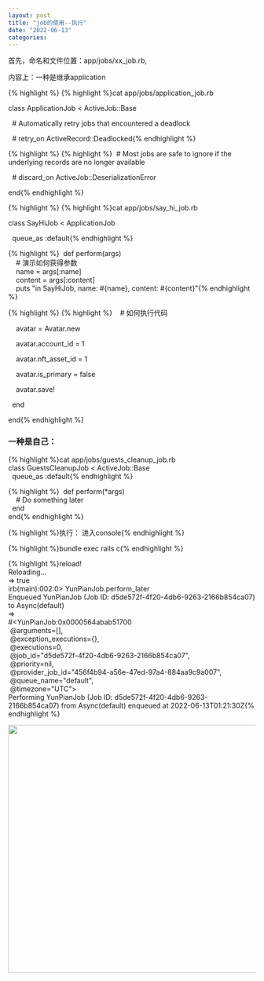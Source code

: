 ```yaml
---
layout: post
title: "job的使用--执行"
date: "2022-06-13"
categories: 
---
```

<p>首先，命名和文件位置：app/jobs/xx_job.rb,</p>

<p>内容上：一种是继承application</p>

{% highlight %}
{% highlight %}cat app/jobs/application_job.rb

class ApplicationJob &lt; ActiveJob::Base

&nbsp; # Automatically retry jobs that encountered a deadlock

&nbsp; # retry_on ActiveRecord::Deadlocked{% endhighlight %}

{% highlight %}
{% highlight %}&nbsp; # Most jobs are safe to ignore if the underlying records are no longer available

&nbsp; # discard_on ActiveJob::DeserializationError

end{% endhighlight %}

{% highlight %}
{% highlight %}cat app/jobs/say_hi_job.rb

class SayHiJob &lt; ApplicationJob

&nbsp; queue_as :default{% endhighlight %}

<p>{% highlight %}&nbsp; def perform(args)<br />
&nbsp;&nbsp;&nbsp; # 演示如何获得参数<br />
&nbsp;&nbsp;&nbsp; name = args[:name]<br />
&nbsp;&nbsp;&nbsp; content = args[:content]<br />
&nbsp;&nbsp;&nbsp; puts &quot;in SayHiJob, name: #{name}, content: #{content}&quot;{% endhighlight %}</p>

{% highlight %}
{% highlight %}&nbsp;&nbsp;&nbsp; # 如何执行代码

&nbsp;&nbsp;&nbsp; avatar = Avatar.new

&nbsp;&nbsp;&nbsp; avatar.account_id = 1

&nbsp;&nbsp;&nbsp; avatar.nft_asset_id = 1

&nbsp;&nbsp;&nbsp; avatar.is_primary = false

&nbsp;&nbsp;&nbsp; avatar.save!

&nbsp; end

end{% endhighlight %}

<h3>一种是自己：</h3>

{% highlight %}cat app/jobs/guests_cleanup_job.rb<br />
class GuestsCleanupJob &lt; ActiveJob::Base<br />
&nbsp; queue_as :default{% endhighlight %}

{% highlight %}&nbsp; def perform(*args)<br />
&nbsp;&nbsp;&nbsp; # Do something later<br />
&nbsp; end<br />
end{% endhighlight %}

{% highlight %}执行： 进入console{% endhighlight %}

{% highlight %}bundle exec rails c{% endhighlight %}

{% highlight %}reload!<br />
Reloading...<br />
=&gt; true<br />
irb(main):002:0&gt; YunPianJob.perform_later<br />
Enqueued YunPianJob (Job ID: d5de572f-4f20-4db6-9263-2166b854ca07) to Async(default)<br />
=&gt;<br />
#&lt;YunPianJob:0x0000564abab51700<br />
&nbsp;@arguments=[],<br />
&nbsp;@exception_executions={},<br />
&nbsp;@executions=0,<br />
&nbsp;@job_id=&quot;d5de572f-4f20-4db6-9263-2166b854ca07&quot;,<br />
&nbsp;@priority=nil,<br />
&nbsp;@provider_job_id=&quot;456f4b94-a56e-47ed-97a4-884aa9c9a007&quot;,<br />
&nbsp;@queue_name=&quot;default&quot;,<br />
&nbsp;@timezone=&quot;UTC&quot;&gt;<br />
Performing YunPianJob (Job ID: d5de572f-4f20-4db6-9263-2166b854ca07) from Async(default) enqueued at 2022-06-13T01:21:30Z{% endhighlight %}

<p><img height="505" src="/uploads/ckeditor/pictures/14/image-20220613114308-1.png" width="1281" /></p>

<div class="notranslate" style="all: initial;">&nbsp;</div>


